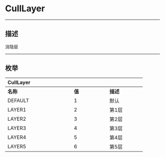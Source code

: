 # CullLayer

------------------------------------------------------------------------------------------
## 描述

消隐层

------------------------------------------------------------------------------------------
## 枚举

|<div style="width:200px">CullLayer</div>|<div style="width:100px"></div>|<div style="width:100px"></div>|
|:---|:---|:---|
|**名称**|**值**|**描述**|
|DEFAULT|1|默认|
|LAYER1|2|第1层|
|LAYER2|3|第2层|
|LAYER3|4|第3层|
|LAYER4|5|第4层|
|LAYER5|6|第5层|
